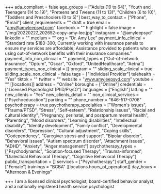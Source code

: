 +++
ada_compliant = false
age_groups = ["Adults (19 to 64)", "Youth and Teenagers (14 to 19)", "Preteens and Tweens (11 to 13)", "Children (6 to 10)", "Toddlers and Preschoolers (0 to 5)"]
best_way_to_contact = ["Phone", "Email"]
client_requirements = ""
draft = true
email = "amy@amyleepsyd.com"
facebook = ""
highlight = false
image = "/img/20220227_202652-copy-amy-lee.jpg"
instagram = "@amyleepsyd"
linkedin = ""
medium = ""
org = "Dr. Amy Lee"
payment_info_clinical = "Standard rate $180-300; Currently working with insurance panels to ensure my services are affordable; Assistance provided to patients who are using out-of-network benefits with their insurance companies."
payment_info_non_clinical = ""
payment_types = ["Out-of-network insurance", "Optum", "Oscar", "Oxford", "UnitedHealthcare", "Aetna"]
payment_types_non_clinical = []
program = ""
sliding_scale_clinical = true
sliding_scale_non_clinical = false
tags = ["Individual Provider"]
telehealth = "Yes"
tiktok = ""
twitter = ""
website = "www.amyleepsyd.com"
youtube = ""
[[locations]]
address = "Online"
boroughs = ["Online"]
credentials = ["Licensed Psychologist (PhD/PsyD)"]
languages = ["English"]
latLng = ""
new_clients = "Yes"
new_clients_detail = ""
non_clinical_services = ["Psychoeducation"]
parking = ""
phone_number = "646-517-0708"
psychotherapy = true
psychotherapy_specialties = ["Women's issues", "Trauma/PTSD", "Stress", "Self-esteem", "Relationship issues", "Racial and cultural identity", "Pregnancy, perinatal, and postpartum mental health", "Parenting", "Mood disorders", "Learning disabilities", "Intellectual disability", "Identity development", "Family conflict", "Developmental disorders", "Depression", "Cultural adjustment", "Coping skills", "Codependency", "Caregiver stress and support", "Bipolar disorder", "Behavioral issues", "Autism spectrum disorder", "Attachment issues", "ADHD", "Anxiety", "Anger management"]
psychotherapy_types = ["Psychodynamic", "Solution-focused Therapy", "Trauma-informed", "Dialectical Behavioral Therapy", "Cognitive Behavioral Therapy"]
public_transportation = []
services = ["Psychotherapy"]
staff_gender = ["Female"]
trainings = "BCBA"
[[locations.hours_of_operation]]
day_hours = "Afternoon & Evenings"

+++
I am a licensed clinical psychologist, board-certified behavior analyst, and a nationally registered health service psychologist
